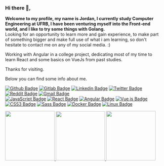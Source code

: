 ### Hi there 👋,

<div>
  <p>
    <b>Welcome to my profile, my name is Jordan, I currently study Computer Engineering at UFRB, I have been venturing myself into the Front-end world, and I like to try some things with Golang.</b> </br>
    Looking for an opportunity to learn more and gain experience, to make part of something bigger and make full use of what i am learning, so don't hesitate to contact me on any of my social media. :)
  </p>
  <p>
    Working with Angular in a college project, dedicating most of my time to learn React and some basics on VueJs from past studies.
  </p>
  <p>
    Thanks for visiting.
  </p>
  
  <p>
    Below you can find some info about me.
  </p>
</div>

[![Github Badge](https://img.shields.io/badge/GitHub-100000?style=for-the-badge&logo=github&logoColor=white)](https://github.com/OliveiraJ)
[![Gitlab Badge](https://img.shields.io/badge/GitLab-330F63?style=for-the-badge&logo=gitlab&logoColor=white)](https://gitlab.com/OliveiraJordan)
[![Linkedin Badge](https://img.shields.io/badge/LinkedIn-0077B5?style=for-the-badge&logo=linkedin&logoColor=white)](www.linkedin.com/in/jordan-silva-oliveira-8b9306200)
[![Twitter Badge](https://img.shields.io/badge/Twitter-1DA1F2?style=for-the-badge&logo=twitter&logoColor=white)](https://twitter.com/JordanSOliveira)
[![Reddit Badge](https://img.shields.io/badge/Reddit-FF4500?style=for-the-badge&logo=reddit&logoColor=white)](https://www.reddit.com/user/JoOliveira)
[![Gmail Badge](https://img.shields.io/badge/Gmail-D14836?style=for-the-badge&logo=gmail&logoColor=white)](jordansilva102@gmail.com)
</br>
[![JavaScript Badge](https://img.shields.io/badge/JavaScript-121723?style=for-the-badge&logo=javascript&logoColor=F7DF1E)](https://www.javascript.com/)
[![React Badge](https://img.shields.io/badge/React-121723?style=for-the-badge&logo=react&logoColor=61DAFB)](https://pt-br.reactjs.org/)
[![Angular Badge](https://img.shields.io/badge/Angular-121723?style=for-the-badge&logo=angular&logoColor=DD0031)](https://angular.io/)
[![Vue.js Badge](https://img.shields.io/badge/Vue.js-121723?style=for-the-badge&logo=vue.js&logoColor=4FC08D)](https://vuejs.org/)
[![CSS3 Badge](https://img.shields.io/badge/CSS3-121723?style=for-the-badge&logo=css3&logoColor=1572B6)](https://developer.mozilla.org/pt-BR/docs/Web/CSS)
[![Sass Badge](https://img.shields.io/badge/Sass-121723?style=for-the-badge&logo=sass&logoColor=CC6699)](https://sass-lang.com/)
[![Docker Badge](https://img.shields.io/badge/Docker-121723?style=for-the-badge&logo=docker&logoColor=2496ED)](https://www.docker.com/)
[![Linux Badge](https://img.shields.io/badge/Linux-121723?style=for-the-badge&logo=linux&logoColor=FCC624)](https://www.linux.org/pages/download/)




<div>
  <div>
    <a href="https://github.com/anuraghazra/github-readme-stats">
       <img height=160em src="https://github-readme-stats.vercel.app/api?username=OliveiraJ&count_private=true&show_icons=true&theme=chartreuse-dark&hide_border=true&include_all_commits=true" />
      <img height=159em src="https://github-readme-streak-stats.herokuapp.com?user=OliveiraJ&theme=chartreuse-dark&hide_border=true&date_format=M%20j%5B%2C%20Y%5D" />
      <img height=160em src="https://github-readme-stats.vercel.app/api/top-langs/?username=OliveiraJ&layout=compact&theme=chartreuse-dark&langs_count=10&hide_border=true"/>
    </a>
  </div>
</div>
